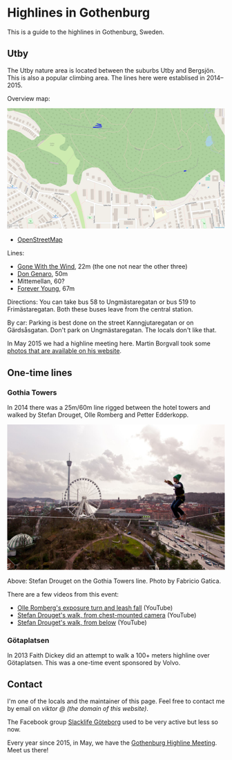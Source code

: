 Highlines in Gothenburg
=======================

This is a guide to the highlines in Gothenburg, Sweden.

Utby
----

The Utby nature area is located between the suburbs Utby and Bergsjön. This is also a popular climbing area. The lines here were establised in 2014–2015.

Overview map:

![Highlines in Utby and Fjällbo](img/gothenburg-highlines-map.png)

* [OpenStreetMap](https://www.openstreetmap.org/#map=16/57.7457/12.0649&layers=N)

Lines:

* [Gone With the Wind](gone-with-the-wind.md), 22m (the one not near the other three)
* [Don Genaro](don-genaro.md), 50m
* Mittemellan, 60?
* [Forever Young](forever-young.md), 67m

Directions: You can take bus 58 to Ungmästaregatan or bus 519 to Frimästaregatan. Both these buses leave from the central station.

By car: Parking is best done on the street Kanngjutaregatan or on Gärdsåsgatan. Don't park on Ungmästaregatan. The locals don't like that.

In May 2015 we had a highline meeting here. Martin Borgvall took some [photos that are available on his website](http://www.illbattingbild.com/highline).

One-time lines
--------------

### Gothia Towers

In 2014 there was a 25m/60m line rigged between the hotel towers and walked by Stefan Drouget, Olle Romberg and Petter Edderkopp.

![Stefan Drouget on Gothia Towers highline by Fabricio Gatica](img/gothia-towers-stefan.jpg)

Above: Stefan Drouget on the Gothia Towers line. Photo by Fabricio Gatica.

There are a few videos from this event:

* [Olle Romberg's exposure turn and leash fall](https://www.youtube.com/watch?v=ml0JszGnXdg) (YouTube)
* [Stefan Drouget's walk, from chest-mounted camera](https://www.youtube.com/embed/e_wk2X3J2s0) (YouTube)
* [Stefan Drouget's walk, from below](https://www.youtube.com/watch?v=eU9BlVg9tVI) (YouTube)

### Götaplatsen

In 2013 Faith Dickey did an attempt to walk a 100+ meters highline over Götaplatsen. This was a one-time event sponsored by Volvo.

Contact
-------

I'm one of the locals and the maintainer of this page. Feel free to contact me by email on *viktor @ (the domain of this website)*.

The Facebook group [Slacklife Göteborg](https://www.facebook.com/groups/215519055284206/) used to be very active but less so now.

Every year since 2015, in May, we have the [Gothenburg Highline Meeting](http://www.gohm.se/). Meet us there!
